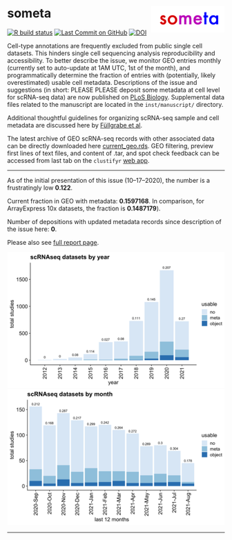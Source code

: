 
# someta <img src="man/figures/logo.png" align="right" width="34%">

<!-- badges: start -->

[![R build
status](https://github.com/rnabioco/someta/workflows/Query/badge.svg)](https://github.com/rnabioco/someta/actions)
[![Last Commit on
GitHub](https://img.shields.io/badge/Last%20Run-09--02--2021-brightgreen)](https://rnabioco.github.io/someta/articles/get_geo.html)
[![DOI](https://zenodo.org/badge/DOI/10.5281/zenodo.4686053.svg)](https://doi.org/10.5281/zenodo.4686053)
<!-- badges: end -->

Cell-type annotations are frequently excluded from public single cell
datasets. This hinders single cell sequencing analysis reproducibility
and accessibility. To better describe the issue, we monitor GEO entries
monthly (currently set to auto-update at 1AM UTC, 1st of the month), and
programmatically determine the fraction of entries with (potentially,
likely overestimated) usable cell metadata. Descriptions of the issue
and suggestions (in short: PLEASE PLEASE deposit some metadata at cell
level for scRNA-seq data) are now published on [PLoS
Biology](https://journals.plos.org/plosbiology/article?id=10.1371/journal.pbio.3001077).
Supplemental data files related to the manuscript are located in the
`inst/manuscript/` directory.

Additional thoughtful guidelines for organizing scRNA-seq sample and
cell metadata are discussed here by [Füllgrabe et
al](https://www.nature.com/articles/s41587-020-00744-z).

The latest archive of GEO scRNA-seq records with other associated data
can be directly downloaded here
[current\_geo.rds](https://github.com/rnabioco/someta/raw/master/inst/extdata/current_geo.rds).
GEO filtering, preview first lines of text files, and content of .tar,
and spot check feedback can be accessed from last tab on the `clustifyr`
[web
app](https://raysinensis.shinyapps.io/clustifyr-web-app/?tab=someta).

-----

As of the initial presentation of this issue (10–17–2020), the number is
a frustratingly low **0.122**.

Current fraction in GEO with metadata: **0.1597168**. In comparison, for
ArrayExpress 10x datasets, the fraction is **0.1487179**).

Number of depositions with updated metadata records since description of
the issue here: **0**.

Please also see [full report
page](https://rnabioco.github.io/someta/articles/get_geo.html).

![](man/figures/frac-1.png)<!-- -->![](man/figures/frac-2.png)<!-- -->

-----
